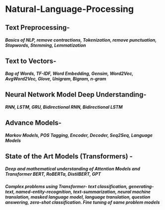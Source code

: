 # Natural-Language-Processing

## Text Preprocessing-
##### Basics of NLP, remove contractions, Tokenization, remove punctuation, Stopwords, Stemming, Lemmatization

## Text to Vectors-
##### Bag of Words, TF-IDF, Word Embedding, Gensim, Word2Vec, AvgWord2Vec, Glove, Unigram, Bigram, n-gram

## Neural Network Model Deep Understanding-
##### RNN, LSTM, GRU, Bidirectional RNN, Bidirectional LSTM

## Advance Models-
##### Markov Models, POS Tagging, Encoder, Decoder, Seq2Seq, Language Models

## State of the Art Models (Transformers) -
##### Deep and mathematical understanding of Attention Models and Transformer BERT, RoBERTa, DistilBERT, GPT
##### Complex problems using Transformer- text classification, generating-text, named-entity-recognition, text-summarization, neural machine translation, masked language model, language translation, question answering, zero-shot classification. Fine tuning of same problem models
